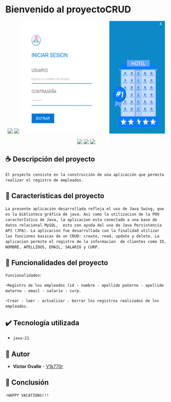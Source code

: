 # Bienvenido al proyectoCRUD

<p align="center">
    <img src="https://encrypted-tbn0.gstatic.com/images?q=tbn:ANd9GcTdWmNI5xiFmF6EzCDuLBsUnImcy6F8ItnGMA&usqp=CAU">
    <img src="https://encrypted-tbn0.gstatic.com/images?q=tbn:ANd9GcR3mWjhHJakstP5769mOXj-VtMbWEsVQH-EzgZCxFkN43-p7L71R613mcKdOC6Qo0WdBjk&usqp=CAU">
    <img  src="https://github.com/V1k770r/Challenge-One-Hotel/blob/master/Inicio.png" width="450" height="350">
</p>

<p  align="center">
    <img src="https://img.shields.io/badge/license%20-%20MIT%20-%20red">
    <img src="https://img.shields.io/badge/STATUS-EN%20DESAROLLO-green">
    <img src="https://img.shields.io/badge/release_date-2024-blue"> 
</p>

## ☕ Descripción del proyecto

`El proyecto consiste en la construcción de una aplicación que permita realizar el registro de empleados.`

## 📖 Caracteristicas del proyecto

`La presente aplicación desarrollada refleja el uso de Java Swing, que es la biblioteca gráfica de java. Asi como la utilizacion de la POO caracterÍstico de Java, la aplicacion esta conectada a una base de datos relacional MySQL, 
  esto con ayuda del uso de Java Persistencia API (JPA). La aplicacion fue desarrollada con la finalidad utilizar las funciones basicas de un CRUD: create, read, update y delete. La aplicacion permite el registro de la informacion 
  de clientes como ID, NOMBRE, APELLIDOS, EMAIL, SALARIO y CURP.`

## :hammer: Funcionalidades del proyecto

`Funcionalidades`:

-`Registro de los empleados (id - nombre - apellido paterno - apellido materno - email - salario - curp.`
  
 -`Crear - leer - actualizar - borrar los registros realizados de los empleados.`
  
  
## ✔️ Tecnología utilizada
- `java-21`
    
## 👋 Autor

* **Victor Ovalle** - [V1k770r](https://github.com/V1k770r)

## 👀 Conclusión

-`HAPPY VACATIONS!!!`
